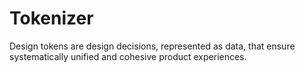 # Tokenizer

Design tokens are design decisions, represented as data, that ensure systematically unified and cohesive product experiences.
